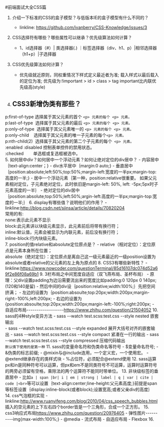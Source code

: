 #前端面试大全CSS篇
1. 介绍一下标准的CSS的盒子模型？与低版本IE的盒子模型有什么不同的？
	- linkline:	<https://github.com/ivanberry/CSS-Knowledge/issues/3>
2. CSS选择符有哪些？哪些属性可以继承？优先级算法如何计算？
	- 1、id选择器（#）| 类选择器(.) ｜标签选择器（div、h1、p）|相邻选择器（h1+p）|子选择器
     
3. CSS优先级算法如何计算？
	- 	优先级就近原则，同权重情况下样式定义最近者为准;
载入样式以最后载入的定位为准;
优先级为:!important > id > class > tag
important比内联优先级高(style)
4. CSS3新增伪类有那些？
	- 
p:first-of-type 选择属于其父元素的首个 ```<p> 元素的每个 <p> 元素。```<br>
p:last-of-type  选择属于其父元素的最后 ```<p> 元素的每个 <p> 元素。```<br>
p:only-of-type  选择属于其父元素唯一的 ```<p> 元素的每个 <p> 元素。```<br>
p:only-child    选择属于其父元素的唯一子元素的每个```<p> 元素。```<br>
p:nth-child(2)  选择属于其父元素的第二个子元素的每个``` <p> 元素。```<br>
:enabled :disabled 控制表单控件的禁用状态。<br>
:checked        单选框或复选框被选中。<br>
5. 如何居中div？如何居中一个浮动元素？如何让绝对定位的div居中？
	- 内容居中｛text-align:center；}
	- div水平居中｛margin:0 auto;}
	- 垂直居中｛position:absolute;left:50%;top:50%;margin-left:宽度的一半px;margin-top:高度的一半;}
	- 居中一个浮动元素｛第一种，position:relative很重要。
如果父元素相对定位，子元素绝对定位，此时依旧是margin-left: 50%, left: -5px;5px时子元素高度的一半｝
	- 绝对定位的div居中｛position:absolute;top:50%;left:50%;argin-left:高度的一半px;margin-top:宽度的一半;｝
6. display有哪些值？说明他们的作用？
	- linkline:<http://blog.csdn.net/sjinsa/article/details/70820204><br>
	常用的有:<br>
	none:表示此元素不显示<br>
	block:此元素讲以块级元素显示，此元素前后将带有换行符；<br>
	inline:默认值，元素会被显示为内联元素，前后没有换行符；<br>
	inline-block:行内块级元素。<br>
7. position的值relative和absolute定位原点是？
	- relative（相对定位）：定位原点是元素本身所在位置；<br> 
absolute（绝对定位）：定位原点是离自己这一级元素最近的一级position设置为absolute或者relative的父元素的左上角为原点的
8. CSS3有哪些新特性？
	- linkline:<https://www.nowcoder.com/questionTerminal/85d16107dc074d52a69f2e86f08a69b1>
9. 3栏布局之中间宽度自适应（双飞燕布局、圣杯布局）
	- 原理：父div设置padding为边沿需要流出来的宽度比如padding:0 120px 0 140px;(120和140是留)
	- 然后中间的div设｛position:relative;width:100%;｝先把空间挤满；
	- 左边的设置为｛position:absoulte;top:20px;width:200px;margin-right:-100%;left:200px;
	- 右边的设置为{position:absoulte;top:20px;width:200px;margin-left:-100%;right:200px;
	- 自适应布局-------------------<https://www.zhihu.com/question/21504052>
10. sass的4种style变异方法
	- sass --watch test.scss:test.css --style nested  嵌套输出<br>
	- sass --watch test.scss:test.css --style expanded  展开大括号对齐的嵌套输出
	- sass --watch test.scss:test.css --style compact 紧凑在一行的输出
	- sass --watch test.scss:test.css --style compressed 压缩代码输出 <br/>
	```默认情下使用的是第一种```
11. sass的变量命名符和伪类命名等符号
	- $变量命名符号;
	- &伪类的标志前缀;
	- @mixin与@include连用，一个定义宏，一个使用宏。
	- @extend继承存在的类样式块
	- %占位符，必须配合@extend使用
12. sass运算px和in是同种符号可以运算，但px和em不是同类符号不可运算，运算时运算符号的两旁必须留有空格，乘除法的两个运算符不能同时带单位。
13. 非块级标签的垂直居中
	- 比如```a | span |br| i | em | strong | label | q | var | cite | code |<br>```等可以设置｛text-align:center;line-height:父元素高度;}前提是span等标签设置｛display:inline-block(或者block);设置宽高;或者父亲div的高度｝
14. css气泡框的实现
	- linkline:<http://www.ruanyifeng.com/blog/2010/04/css_speech_bubbles.html>插入的空元素的上下左右四个border皆是一个三角形，合成一个正方形。
15. css3响应式布局<https://www.zhihu.com/question/20976405>
	- 弹性图片----------img{max-width:100%;}
	- @media
	- 流式布局
	- 自适应布局
	- Flexbox
16.